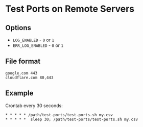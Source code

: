 # Test Ports on Remote Servers

## Options

* `LOG_ENABLED` - `0` or `1`
* `ERR_LOG_ENABLED` - `0` or `1`

## File format

```csv
google.com 443
cloudflare.com 80,443

```

## Example

Crontab every 30 seconds:
```shell
* * * * * /path/test-ports/test-ports.sh my.csv
* * * * *  sleep 30; /path/test-ports/test-ports.sh my.csv
```